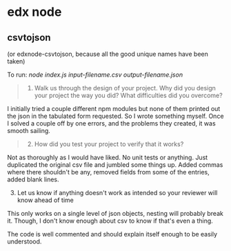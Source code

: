 # edx node
## csvtojson
(or edxnode-csvtojson, because all the good unique names have been taken)

To run:
*node index.js input-filename.csv output-filename.json*

>1. Walk us through the design of your project. Why did you design your project the way you did? What difficulties did you overcome?

I initially tried a couple different npm modules but none of them printed out the json in the tabulated form requested. So I wrote something myself. Once I solved a couple off by one errors, and the problems they created, it was smooth sailing.

>2. How did you test your project to verify that it works?

Not as thoroughly as I would have liked. No unit tests or anything. Just duplicated the original csv file and jumbled some things up. Added commas where there shouldn't be any, removed fields from some of the entries, added blank lines.

3. Let us know if anything doesn't work as intended so your reviewer will know ahead of time

This only works on a single level of json objects, nesting will probably break it. Though, I don't know enough about csv to know if that's even a thing.

The code is well commented and should explain itself enough to be easily understood.